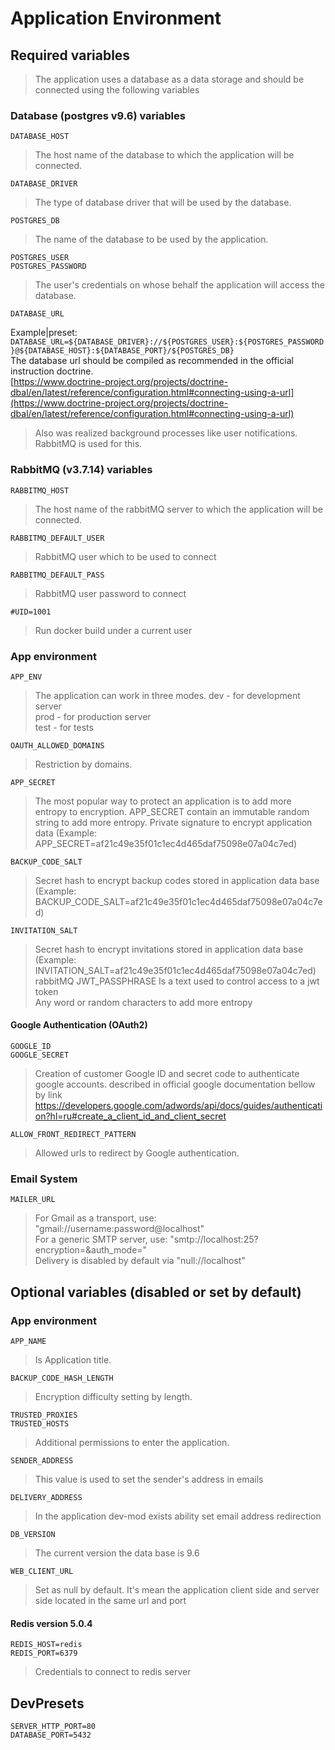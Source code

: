 
# Application Environment  
## Required variables  
> The application uses a database as a data storage
> and should be connected using the following variables
### Database (postgres v9.6) variables  

    DATABASE_HOST  
 > The host name of the database to which the application will be connected.  

    DATABASE_DRIVER

> The type of database driver that will be used by the database.  

    POSTGRES_DB  
  
> The name of the database to be used by the application.  

    POSTGRES_USER  
    POSTGRES_PASSWORD  
  
> The user's credentials on whose behalf the application will access the database.
  
	DATABASE_URL  
  
Example|preset: `DATABASE_URL=${DATABASE_DRIVER}://${POSTGRES_USER}:${POSTGRES_PASSWORD}@${DATABASE_HOST}:${DATABASE_PORT}/${POSTGRES_DB}`  
The database url should be compiled as recommended in the official instruction doctrine.  
[https://www.doctrine-project.org/projects/doctrine-dbal/en/latest/reference/configuration.html#connecting-using-a-url](https://www.doctrine-project.org/projects/doctrine-dbal/en/latest/reference/configuration.html#connecting-using-a-url)

> Also was realized background processes like user notifications.
> RabbitMQ is used for this.

### RabbitMQ (v3.7.14) variables
	RABBITMQ_HOST
> The host name of the rabbitMQ server to which the application will be connected.  

	RABBITMQ_DEFAULT_USER
> RabbitMQ user which to be used to connect

	RABBITMQ_DEFAULT_PASS 
> RabbitMQ user password to connect

	#UID=1001
> Run docker build under a current user  

### App environment  
	APP_ENV  
> The application can work in three modes.
> dev  - for development server  
> prod - for production server  
> test - for tests
 
	OAUTH_ALLOWED_DOMAINS 
> Restriction by domains.

	APP_SECRET
> The most popular way to protect an application is to add more entropy to encryption.
>  APP_SECRET contain an immutable random string to add more entropy.
>  Private signature to encrypt application data (Example: APP_SECRET=af21c49e35f01c1ec4d465daf75098e07a04c7ed)  

	BACKUP_CODE_SALT
> Secret hash to encrypt backup codes stored in application data base  
> (Example: BACKUP_CODE_SALT=af21c49e35f01c1ec4d465daf75098e07a04c7ed)  

	INVITATION_SALT
> Secret hash to encrypt invitations stored in application data base  
> (Example: INVITATION_SALT=af21c49e35f01c1ec4d465daf75098e07a04c7ed)  
 rabbitMQ
	JWT_PASSPHRASE
> Is a text used to control access to a jwt token  
> Any word or random characters to add more entropy 

#### Google Authentication (OAuth2)  
	GOOGLE_ID
	GOOGLE_SECRET
> Creation of customer Google ID and secret code to authenticate google accounts. 
> described in official google documentation bellow by link  
> https://developers.google.com/adwords/api/docs/guides/authentication?hl=ru#create_a_client_id_and_client_secret  

	ALLOW_FRONT_REDIRECT_PATTERN
> Allowed urls to redirect by Google authentication.

### Email System
	MAILER_URL
> For Gmail as a transport, use: "gmail://username:password@localhost"  
> For a generic SMTP server, use: "smtp://localhost:25?encryption=&auth_mode="  
> Delivery is disabled by default via "null://localhost"  

## Optional variables  (disabled or set by default)
### App environment  
	APP_NAME
> Is Application title.  

	BACKUP_CODE_HASH_LENGTH
> Encryption difficulty setting by length.
 
	TRUSTED_PROXIES 
	TRUSTED_HOSTS 
> Additional permissions to enter the application.
  
	SENDER_ADDRESS 
> This value is used to set the sender's address in emails 

	DELIVERY_ADDRESS
> In the application dev-mod exists ability set email address redirection

	DB_VERSION
> The current version the data base is 9.6

	WEB_CLIENT_URL
>   Set as null by default. It's mean the application client side and server side located in the same url and port
  
#### Redis version 5.0.4  
	REDIS_HOST=redis  
	REDIS_PORT=6379
> Credentials to connect to redis server  
  
## DevPresets  
	SERVER_HTTP_PORT=80  
	DATABASE_PORT=5432